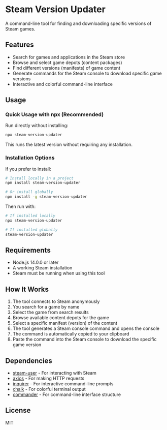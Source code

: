 # Steam Version Updater

A command-line tool for finding and downloading specific versions of Steam games.

## Features

- Search for games and applications in the Steam store
- Browse and select game depots (content packages)
- Find different versions (manifests) of game content
- Generate commands for the Steam console to download specific game versions
- Interactive and colorful command-line interface

## Usage

### Quick Usage with npx (Recommended)

Run directly without installing:

```bash
npx steam-version-updater
```

This runs the latest version without requiring any installation.

### Installation Options

If you prefer to install:

```bash
# Install locally in a project
npm install steam-version-updater

# Or install globally
npm install -g steam-version-updater
```

Then run with:

```bash
# If installed locally
npx steam-version-updater

# If installed globally
steam-version-updater
```

## Requirements

- Node.js 14.0.0 or later
- A working Steam installation
- Steam must be running when using this tool

## How It Works

1. The tool connects to Steam anonymously
2. You search for a game by name
3. Select the game from search results
4. Browse available content depots for the game
5. Select a specific manifest (version) of the content
6. The tool generates a Steam console command and opens the console
7. The command is automatically copied to your clipboard
8. Paste the command into the Steam console to download the specific game version

## Dependencies

- [steam-user](https://github.com/DoctorMcKay/node-steam-user) - For interacting with Steam
- [axios](https://github.com/axios/axios) - For making HTTP requests
- [inquirer](https://github.com/SBoudrias/Inquirer.js) - For interactive command-line prompts
- [chalk](https://github.com/chalk/chalk) - For colorful terminal output
- [commander](https://github.com/tj/commander.js) - For command-line interface structure

## License

MIT
